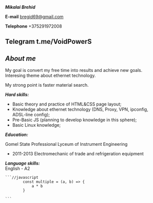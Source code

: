 ***Mikalai Brehid***

**E-mail** bregid69@gmail.com

**Telephone** +375291972008

**Telegram** t.me/VoidPowerS    
---
***About me***
---

My goal is convert my free time into results and achieve new goals. Interesing theme about ethernet technology.

My strong point is faster material search.

***Hard skills:***  
* Basic theory and practice of HTML&CSS page layout;    
* Knowledge about ethernet technology (DNS, Proxy, VPN, ipconfig, ADSL-line config);    
* Pre-Basic JS (planning to develop knowledge in this sphere);  
* Basic Linux knowledge;    

***Education:***

Gomel State Professional Lyceum of Instrument Engineering

- 2011-2013
Electromechanic of trade and refrigeration equipment    

***Language skills:***  
English - A2

    ```//javascript
            const multiple = (a, b) => {
                a * b
            }

    ```